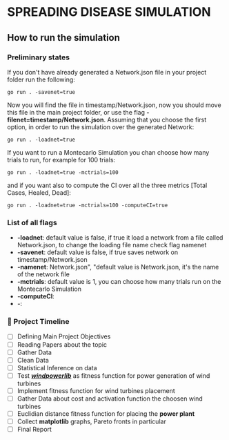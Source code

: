 # SPREADING DISEASE SIMULATION

## How to run the simulation 

### Preliminary states
If you don't have already generated a Network.json file in your project folder run the following:

```
go run . -savenet=true
```
Now you will find the file in timestamp/Network.json, now you should move this file in the main project folder, or use the flag **-filenet=timestamp/Network.json**.
Assuming that you choose the first option, in order to run the simulation over the generated Network:

```
go run . -loadnet=true
```

If you want to run a Montecarlo Simulation you chan choose how many trials to run, for example for 100 trials:

```
go run . -loadnet=true -mctrials=100
```

and if you want also to compute the CI over all the three metrics [Total Cases, Healed, Dead]:

```
go run . -loadnet=true -mctrials=100 -computeCI=true
```


### List of all flags
- **-loadnet**: default value is false, if true it load a network from a file called Network.json, to change the loading file name check flag namenet
- **-savenet**: default value is false, if true saves network on timestamp/Network.json
- **-namenet**: Network.json", "default value is Network.json, it's the name of the network file
- **-mctrials**: default value is 1, you can choose how many trials run on the Montecarlo Simulation
- **-computeCI**:
- **-**:

### 🚀 Project Timeline
- [ ] Defining Main Project Objectives
- [ ] Reading Papers about the topic
- [ ] Gather Data
- [ ] Clean Data
- [ ] Statistical Inference on data
- [ ] Test [***windpowerlib***](https://github.com/wind-python/windpowerlib) as fitness function for power generation of wind turbines
- [ ] Implement fitness function for wind turbines placement
- [ ] Gather Data about cost and activation function the choosen wind turbines
- [ ] Euclidian distance fitness function for placing the **power plant**
- [ ] Collect **matplotlib** graphs, Pareto fronts in particular
- [ ] Final Report